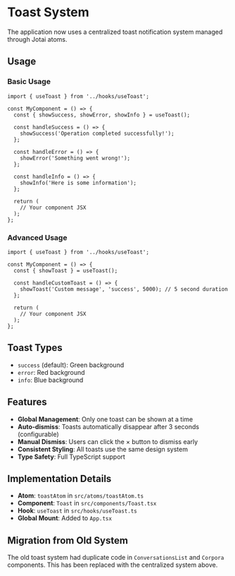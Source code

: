 # Toast System

The application now uses a centralized toast notification system managed through Jotai atoms.

## Usage

### Basic Usage

```tsx
import { useToast } from '../hooks/useToast';

const MyComponent = () => {
  const { showSuccess, showError, showInfo } = useToast();

  const handleSuccess = () => {
    showSuccess('Operation completed successfully!');
  };

  const handleError = () => {
    showError('Something went wrong!');
  };

  const handleInfo = () => {
    showInfo('Here is some information');
  };

  return (
    // Your component JSX
  );
};
```

### Advanced Usage

```tsx
import { useToast } from '../hooks/useToast';

const MyComponent = () => {
  const { showToast } = useToast();

  const handleCustomToast = () => {
    showToast('Custom message', 'success', 5000); // 5 second duration
  };

  return (
    // Your component JSX
  );
};
```

## Toast Types

- `success` (default): Green background
- `error`: Red background  
- `info`: Blue background

## Features

- **Global Management**: Only one toast can be shown at a time
- **Auto-dismiss**: Toasts automatically disappear after 3 seconds (configurable)
- **Manual Dismiss**: Users can click the × button to dismiss early
- **Consistent Styling**: All toasts use the same design system
- **Type Safety**: Full TypeScript support

## Implementation Details

- **Atom**: `toastAtom` in `src/atoms/toastAtom.ts`
- **Component**: `Toast` in `src/components/Toast.tsx`
- **Hook**: `useToast` in `src/hooks/useToast.ts`
- **Global Mount**: Added to `App.tsx`

## Migration from Old System

The old toast system had duplicate code in `ConversationsList` and `Corpora` components. This has been replaced with the centralized system above. 